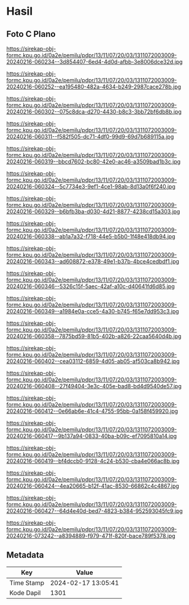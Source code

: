 # Hasil

## Foto C Plano

https://sirekap-obj-formc.kpu.go.id/0a2e/pemilu/pdpr/13/11/07/20/03/1311072003009-20240216-060234--3d854407-6ed4-4d0d-afbb-3e8006dce32d.jpg

https://sirekap-obj-formc.kpu.go.id/0a2e/pemilu/pdpr/13/11/07/20/03/1311072003009-20240216-060252--ea195480-482a-4634-b249-2987cace278b.jpg

https://sirekap-obj-formc.kpu.go.id/0a2e/pemilu/pdpr/13/11/07/20/03/1311072003009-20240216-060302--075c8dca-d270-4430-b8c3-3bb72bf6db8b.jpg

https://sirekap-obj-formc.kpu.go.id/0a2e/pemilu/pdpr/13/11/07/20/03/1311072003009-20240216-060311--f582f505-dc71-4df0-99d9-69d7b689115a.jpg

https://sirekap-obj-formc.kpu.go.id/0a2e/pemilu/pdpr/13/11/07/20/03/1311072003009-20240216-060319--bbcd7602-bc80-42e0-ac46-a3509bad1b3c.jpg

https://sirekap-obj-formc.kpu.go.id/0a2e/pemilu/pdpr/13/11/07/20/03/1311072003009-20240216-060324--5c7734e3-9ef1-4ce1-98ab-8d13a0f6f240.jpg

https://sirekap-obj-formc.kpu.go.id/0a2e/pemilu/pdpr/13/11/07/20/03/1311072003009-20240216-060329--b6bfb3ba-d030-4d21-8877-4238cd15a303.jpg

https://sirekap-obj-formc.kpu.go.id/0a2e/pemilu/pdpr/13/11/07/20/03/1311072003009-20240216-060338--ab1a7a32-f718-44e5-b5b0-1f48e418db94.jpg

https://sirekap-obj-formc.kpu.go.id/0a2e/pemilu/pdpr/13/11/07/20/03/1311072003009-20240216-060343--ad608872-e378-49e1-b37b-4bce4cedbdf1.jpg

https://sirekap-obj-formc.kpu.go.id/0a2e/pemilu/pdpr/13/11/07/20/03/1311072003009-20240216-060346--5326c15f-5aec-42af-a10c-d40641fd6d85.jpg

https://sirekap-obj-formc.kpu.go.id/0a2e/pemilu/pdpr/13/11/07/20/03/1311072003009-20240216-060349--a1984e0a-cce5-4a30-b745-f65e7dd953c3.jpg

https://sirekap-obj-formc.kpu.go.id/0a2e/pemilu/pdpr/13/11/07/20/03/1311072003009-20240216-060358--7875bd59-81b5-402b-a826-22caa5640d4b.jpg

https://sirekap-obj-formc.kpu.go.id/0a2e/pemilu/pdpr/13/11/07/20/03/1311072003009-20240216-060402--cea03112-6859-4d05-ab05-af503ca8b942.jpg

https://sirekap-obj-formc.kpu.go.id/0a2e/pemilu/pdpr/13/11/07/20/03/1311072003009-20240216-060408--27f49404-3e3c-405e-bad8-bd4d9540de57.jpg

https://sirekap-obj-formc.kpu.go.id/0a2e/pemilu/pdpr/13/11/07/20/03/1311072003009-20240216-060412--0e66ab6e-41c4-4755-95bb-0a158f459920.jpg

https://sirekap-obj-formc.kpu.go.id/0a2e/pemilu/pdpr/13/11/07/20/03/1311072003009-20240216-060417--9b137a94-0833-40ba-b09c-ef7095810a14.jpg

https://sirekap-obj-formc.kpu.go.id/0a2e/pemilu/pdpr/13/11/07/20/03/1311072003009-20240216-060419--bf4dccb0-9128-4c24-b530-cba4e066ac8b.jpg

https://sirekap-obj-formc.kpu.go.id/0a2e/pemilu/pdpr/13/11/07/20/03/1311072003009-20240216-060424--4ea20665-b12f-41ac-8530-66862c4c4867.jpg

https://sirekap-obj-formc.kpu.go.id/0a2e/pemilu/pdpr/13/11/07/20/03/1311072003009-20240216-060427--64d4e40d-bed7-4823-b384-952593045fc9.jpg

https://sirekap-obj-formc.kpu.go.id/0a2e/pemilu/pdpr/13/11/07/20/03/1311072003009-20240216-073242--a8394889-f979-471f-820f-bace789f5378.jpg


## Metadata

| Key        | Value               |
| ---------- | ------------------- |
| Time Stamp | 2024-02-17 13:05:41 |
| Kode Dapil | 1301                |



